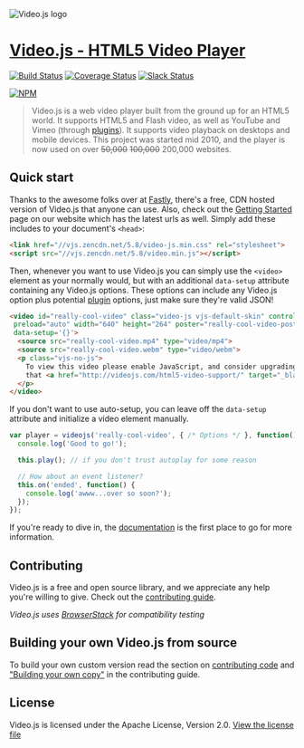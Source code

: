 ![Video.js logo](http://videojs.com/img/logo.png)

# [Video.js - HTML5 Video Player](http://videojs.com)
[![Build Status](https://travis-ci.org/videojs/video.js.svg?branch=master)](https://travis-ci.org/videojs/video.js)
[![Coverage Status](https://coveralls.io/repos/github/videojs/video.js/badge.svg?branch=master)](https://coveralls.io/github/videojs/video.js?branch=master)
[![Slack Status](http://slack.videojs.com/badge.svg)](http://slack.videojs.com)


[![NPM](https://nodei.co/npm/video.js.png?downloads=true&downloadRank=true)](https://nodei.co/npm/video.js/)

> Video.js is a web video player built from the ground up for an HTML5 world. It supports HTML5 and Flash video, as well as YouTube and Vimeo (through [plugins](https://github.com/videojs/video.js/wiki/Plugins)). It supports video playback on desktops and mobile devices. This project was started mid 2010, and the player is now used on over ~~50,000~~ ~~100,000~~ 200,000 websites.

## Quick start
Thanks to the awesome folks over at [Fastly](http://www.fastly.com/), there's a free, CDN hosted version of Video.js that anyone can use.
Also, check out the [Getting Started](http://videojs.com/getting-started/) page on our website which has the latest urls as well.
Simply add these includes to your document's
`<head>`:

```html
<link href="//vjs.zencdn.net/5.8/video-js.min.css" rel="stylesheet">
<script src="//vjs.zencdn.net/5.8/video.min.js"></script>
```

Then, whenever you want to use Video.js you can simply use the `<video>` element as your normally would, but with an additional `data-setup` attribute containing any Video.js options. These options
can include any Video.js option plus potential [plugin](http://videojs.com/plugins/) options, just make sure they're valid JSON!

```html
<video id="really-cool-video" class="video-js vjs-default-skin" controls
 preload="auto" width="640" height="264" poster="really-cool-video-poster.jpg"
 data-setup='{}'>
  <source src="really-cool-video.mp4" type="video/mp4">
  <source src="really-cool-video.webm" type="video/webm">
  <p class="vjs-no-js">
    To view this video please enable JavaScript, and consider upgrading to a web browser
    that <a href="http://videojs.com/html5-video-support/" target="_blank">supports HTML5 video</a>
  </p>
</video>
```

If you don't want to use auto-setup, you can leave off the `data-setup` attribute and initialize a video element manually.

```javascript
var player = videojs('really-cool-video', { /* Options */ }, function() {
  console.log('Good to go!');

  this.play(); // if you don't trust autoplay for some reason

  // How about an event listener?
  this.on('ended', function() {
    console.log('awww...over so soon?');
  });
});
```

If you're ready to dive in, the [documentation](http://docs.videojs.com) is the first place to go for more information.

## Contributing
Video.js is a free and open source library, and we appreciate any help you're willing to give. Check out the [contributing guide](/CONTRIBUTING.md).

_Video.js uses [BrowserStack](https://browserstack.com) for compatibility testing_
## Building your own Video.js from source
To build your own custom version read the section on [contributing code](/CONTRIBUTING.md#contributing-code) and ["Building your own copy"](/CONTRIBUTING.md#building-your-own-copy-of-videojs) in the contributing guide.
## License

Video.js is licensed under the Apache License, Version 2.0. [View the license file](LICENSE)
